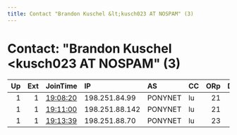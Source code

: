 ```yaml
---
title: Contact "Brandon Kuschel &lt;kusch023 AT NOSPAM" (3)
---
```


# Contact: "Brandon Kuschel &lt;kusch023 AT NOSPAM" (3)

|   Up |   Ext | JoinTime                                                                                              | IP             | AS      | CC   |   ORp |   Dirp | OS    | Version   | Nickname    |   eFamMembers |
|-----:|------:|:------------------------------------------------------------------------------------------------------|:---------------|:--------|:-----|------:|-------:|:------|:----------|:------------|--------------:|
|    1 |     1 | [19:08:20](https://nusenu.github.io/OrNetStats/w/relay/6D7E1E64851F6FC3EB0143204C1EDEF992FAD947.html) | 198.251.84.99  | PONYNET | lu   |    21 |      0 | Linux | 0.4.7.13  | Polyphemus7 |            25 |
|    1 |     1 | [19:11:00](https://nusenu.github.io/OrNetStats/w/relay/4D4B2695D6D02DFDCDE390ED5DF4A6798924CBBB.html) | 198.251.88.142 | PONYNET | lu   |    21 |      0 | Linux | 0.4.7.13  | Polyphemus8 |            25 |
|    1 |     1 | [19:13:39](https://nusenu.github.io/OrNetStats/w/relay/5B66B1C3023DFC4D579F7196D6D1663CA93BEC99.html) | 198.251.88.70  | PONYNET | lu   |    23 |      0 | Linux | 0.4.7.13  | Polyphemus9 |            25 |
